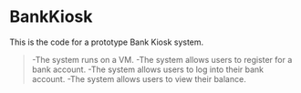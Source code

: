 # BankKiosk
This is the code for a prototype Bank Kiosk system.
>-The system runs on a VM.
>-The system allows users to register for a bank account.
>-The system allows users to log into their bank account.
>-The system allows users to view their balance.
